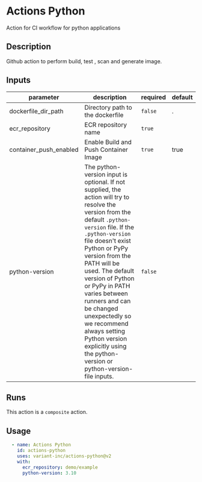 # Actions Python

Action for CI workflow for python applications

<!-- action-docs-description -->
## Description

Github action to perform build, test , scan and generate image.
<!-- action-docs-description -->

<!-- action-docs-inputs -->
## Inputs

| parameter | description | required | default |
| --- | --- | --- | --- |
| dockerfile_dir_path | Directory path to the dockerfile | `false` | . |
| ecr_repository | ECR repository name | `true` |  |
| container_push_enabled | Enable Build and Push Container Image | `true` | true |
| python-version | The python-version input is optional. If not supplied, the action will try to resolve the version from the default `.python-version` file. If the `.python-version` file doesn't exist Python or PyPy version from the PATH will be used. The default version of Python or PyPy in PATH varies between runners and can be changed unexpectedly so we recommend always setting Python version explicitly using the python-version or python-version-file inputs.  | `false` |  |
<!-- action-docs-inputs -->

<!-- action-docs-outputs -->

<!-- action-docs-outputs -->

<!-- action-docs-runs -->
## Runs

This action is a `composite` action.
<!-- action-docs-runs -->

## Usage

```yaml
  - name: Actions Python
    id: actions-python
    uses: variant-inc/actions-python@v2
    with:
      ecr_repository: demo/example
      python-version: 3.10
```
